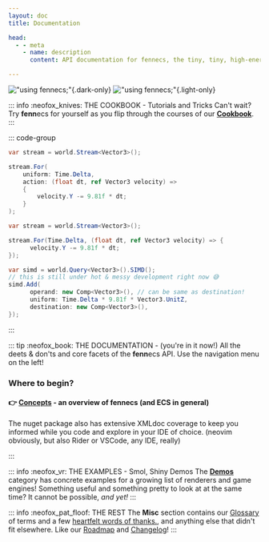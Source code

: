 ```yaml
---
layout: doc
title: Documentation

head:
  - - meta
    - name: description
      content: API documentation for fennecs, the tiny, tiny, high-energy Entity-Component System

---
```

!["using fennecs;"](https://fennecs.tech/img/using-fennecs-darkmode.svg){.dark-only}
!["using fennecs;"](https://fennecs.tech/img/using-fennecs-lightmode.svg){.light-only}

::: info :neofox_knives: THE COOKBOOK - Tutorials and Tricks
Can't wait? Try **fenn**ecs for yourself as you flip through the courses of our **[Cookbook](/cookbook/index)**. 
:::

::: code-group
```cs [🦊 1, 2, 3 - gravity!]
var stream = world.Stream<Vector3>();

stream.For(
    uniform: Time.Delta, 
    action: (float dt, ref Vector3 velocity) => 
    {
        velocity.Y -= 9.81f * dt;
    }
);
```

```cs [(🤏 200% tighter in OTBS)]
var stream = world.Stream<Vector3>();

stream.For(Time.Delta, (float dt, ref Vector3 velocity) => {
      velocity.Y -= 9.81f * dt;
});
```

```cs [soon: (🚀 700% faster with SIMD)]
var simd = world.Query<Vector3>().SIMD();
// this is still under hot & messy development right now 😅
simd.Add(
      operand: new Comp<Vector3>(), // can be same as destination!
      uniform: Time.Delta * 9.81f * Vector3.UnitZ,
      destination: new Comp<Vector3>(),
});
```


:::

::: tip :neofox_book: THE DOCUMENTATION - (you're in it now!)
All the deets & don'ts and core facets of the **fenn**ecs API. Use the navigation menu on the left!

### Where to begin?
#### 👉 [**Concepts**](Concepts.md) - an overview of **fenn**ecs (and ECS in general)

The nuget package also has extensive XMLdoc coverage to keep you informed while you code and explore in your IDE of choice. (neovim obviously, but also Rider or VSCode, any IDE, really)

:::


::: info :neofox_vr: THE EXAMPLES - Smol, Shiny Demos
The **[Demos](/examples/index)** category has concrete examples for a growing list of renderers and game engines! Something useful and something pretty to look at at the same time? It cannot be possible, *and yet!*
:::


::: info :neofox_pat_floof: THE REST
The **Misc** section contains our [Glossary](/misc/Glossary.md) of terms and a few [heartfelt words of thanks.](/misc/Acknowledgements.md), and anything else that didn't fit elsewhere. Like our [Roadmap](/misc/Roadmap.md) and [Changelog](/misc/Changelog.md)!
:::
